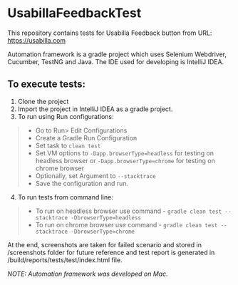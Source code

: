 # UsabillaFeedbackTest

This repository contains tests for Usabilla Feedback button from URL: https://usabilla.com

Automation framework is a gradle project which uses Selenium Webdriver, Cucumber, TestNG and Java. The IDE used for developing is IntelliJ IDEA.

## To execute tests:

1. Clone the project 
2. Import the project in IntelliJ IDEA as a gradle project.
3. To run using Run configurations:
>- Go to Run> Edit Configurations
>- Create a Gradle Run Configuration
>- Set task to `clean test`
>- Set VM options to `-Dapp.browserType=headless` for testing on headless browser or `-Dapp.browserType=chrome` for testing on chrome browser
>- Optionally, set Argument to `--stacktrace`
>- Save the configuration and run.
4. To run tests from command line:
>- To run on headless browser use command - `gradle clean test --stacktrace -DbrowserType=headless`
>- To run on chrome browser use command - `gradle clean test --stacktrace -DbrowserType=chrome`

At the end, screenshots are taken for failed scenario and stored in /screenshots folder for future reference and test report is generated in /build/reports/tests/test/index.html file.

*NOTE: Automation framework was developed on Mac.*
